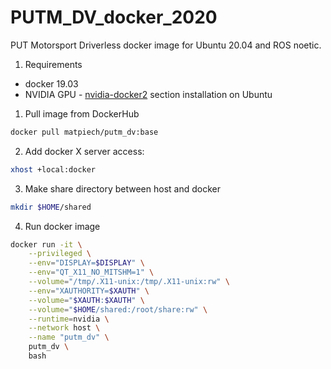 # PUTM_DV_docker_2020
PUT Motorsport Driverless docker image for Ubuntu 20.04 and ROS noetic.

1. Requirements
- docker 19.03
- NVIDIA GPU - [nvidia-docker2](https://docs.nvidia.com/datacenter/cloud-native/container-toolkit/install-guide.html#docker) section installation on Ubuntu

1. Pull image from DockerHub
```bash
docker pull matpiech/putm_dv:base
```

2. Add docker X server access:
```bash
xhost +local:docker
```

3. Make share directory between host and docker
```bash
mkdir $HOME/shared
```

4. Run docker image
```bash
docker run -it \
    --privileged \
    --env="DISPLAY=$DISPLAY" \
    --env="QT_X11_NO_MITSHM=1" \
    --volume="/tmp/.X11-unix:/tmp/.X11-unix:rw" \
    --env="XAUTHORITY=$XAUTH" \
    --volume="$XAUTH:$XAUTH" \
    --volume="$HOME/shared:/root/share:rw" \
    --runtime=nvidia \
    --network host \
    --name "putm_dv" \
    putm_dv \
    bash
```
